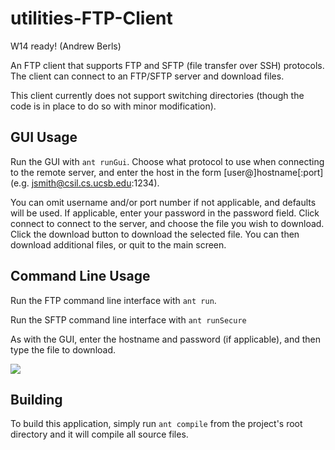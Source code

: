utilities-FTP-Client
====================

W14 ready! (Andrew Berls)

An FTP client that supports FTP and SFTP (file transfer over SSH) protocols.  The client can connect to an FTP/SFTP server and download files.

This client currently does not support switching directories (though the code is in place to do so with minor modification).




GUI Usage
---------

Run the GUI with `ant runGui`.  Choose what protocol to use when connecting to the remote server, and enter the host in the form [user@]hostname[:port] (e.g. jsmith@csil.cs.ucsb.edu:1234).

You can omit username and/or port number if not applicable, and defaults will be used.  If applicable, enter your password in the password field.  Click connect to connect to the server, and choose the file you wish to download.  Click the download button to download the selected file.  You can then download additional files, or quit to the main screen.

Command Line Usage
------------------

Run the FTP command line interface with `ant run`.

Run the SFTP command line interface with `ant runSecure`

As with the GUI, enter the hostname and password (if applicable), and then type the file to download.


![](http://i.imgur.com/uUj9DH2.jpg)


Building
--------
To build this application, simply run `ant compile` from the project's root directory and it will compile all source files.